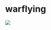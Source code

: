 # warflying
![](http://a1.qpic.cn/psb?/V11VYTq22xVeJ6/srkc*mRbJZSxr.YF.721lIo3c8AgKpzO8wIjakswxtw!/m/dDwBAAAAAAAAnull&bo=XwSAAgAAAAADB*s!&rf=photolist&t=5)
